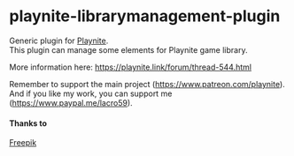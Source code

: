 # playnite-librarymanagement-plugin
Generic plugin for [Playnite](https://playnite.link).  
This plugin can manage some elements for Playnite game library.

More information here: https://playnite.link/forum/thread-544.html

Remember to support the main project (https://www.patreon.com/playnite).   
And if you like my work, you can support me (https://www.paypal.me/lacro59). 

#### Thanks to
[Freepik](https://www.flaticon.com/authors/freepik)
